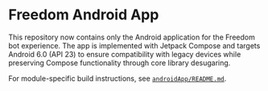 # Freedom Android App

This repository now contains only the Android application for the Freedom bot experience. The app is implemented with Jetpack Compose and targets Android 6.0 (API 23) to ensure compatibility with legacy devices while preserving Compose functionality through core library desugaring.

For module-specific build instructions, see [`androidApp/README.md`](androidApp/README.md).
